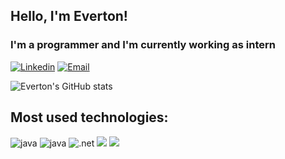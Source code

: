 ## Hello, I'm Everton!

### I'm a programmer and I'm currently working as intern

[![Linkedin](https://img.shields.io/badge/LinkedIn-0077B5?style=for-the-badge&logo=linkedin&logoColor=white)](https://www.linkedin.com/in/everton-mikey-litka-gonçalves)
[![Email](https://img.shields.io/badge/Gmail-D14836?style=for-the-badge&logo=gmail&logoColor=white)](https://mail.google.com/mail/u/0/#inbox?compose=GTvVlcRzCpPNGjxjKWpVjxmzQkJtRwxVQnfLnkgZkxjnhbQvNtwDZVdwNkvSbtpdDKQkrKPZDDjGW)

![Everton's GitHub stats](https://github-readme-stats.vercel.app/api?username=EvertonMLGoncalves&show_icons=true&theme=radical)

## Most used technologies:

<div style="display: inline-block"> 
<img
        src="https://img.shields.io/badge/Java-ED8B00?style=for-the-badge&logo=openjdk&logoColor="
        alt="java"
      /> 
      <img
        src="https://img.shields.io/badge/Spring-6DB33F?style=for-the-badge&logo=spring&logoColor=white"
        alt="java"
      />
<img
        src="https://img.shields.io/badge/.NET-5C2D91?style=for-the-badge&logo=.net&logoColor=white"
        alt=".net"
      />
<img 
src="https://img.shields.io/badge/Angular-DD0031?style=for-the-badge&logo=angular&logoColor=white"
/>
<img 
src="https://img.shields.io/badge/TypeScript-007ACC?style=for-the-badge&logo=typescript&logoColor=white"
/>
<img 
        src="https://img.shields.io/badge/HTML5-E34F26?style=for-the-badge&logo=html5&logoColor=white"
        alt=""
      />
<img
        src="https://img.shields.io/badge/CSS3-1572B6?style=for-the-badge&logo=css3&logoColor=white"
        alt=""
      />
<img
        src="https://img.shields.io/badge/JavaScript-F7DF1E?style=for-the-badge&logo=javascript&logoColor=black"
        alt=""
      />
<img
        src="https://img.shields.io/badge/Python-3776AB?style=for-the-badge&logo=python&logoColor=white"
        alt=""
      />
<img
        src="https://img.shields.io/badge/Microsoft_SQL_Server-CC2927?style=for-the-badge&logo=microsoft-sql-server&logoColor=white"
        alt=""
      />
<img
        src="https://img.shields.io/badge/PostgreSQL-316192?style=for-the-badge&logo=postgresql&logoColor=white"
        alt=""
      />
</div>

<br/>
